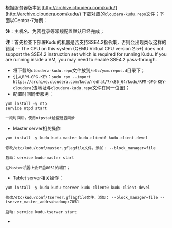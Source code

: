根据服务器版本到[http://archive.cloudera.com/kudu/](http://archive.cloudera.com/kudu/) 下载对应的`cloudera-kudu.repo`文件；下面以Centos-7为例：



**注**：主机名、免密登录等常规配置默认已经完成；



**注**：首先检查下部署Kudu的机器是否支持SSE4.2指令集，否则会出现类似这样的错误 -- The CPU on this system (QEMU Virtual CPU version 2.5+) does not support the SSE4.2 instruction set which is required for running Kudu. If you are running inside a VM, you may need to enable SSE4.2 pass-through.



* 将下载的`cloudera-kudu.repo`文件放到`/etc/yum.repos.d`目录下；
* 引入`RPM-GPG-KEY`：`sudo rpm --import https://archive.cloudera.com/kudu/redhat/7/x86_64/kudu/RPM-GPG-KEY-cloudera`(该地址与`cloudera-kudu.repo`文件在同一位置)；
* 配置时间同步服务：

```
yum install -y ntp
service ntpd start

一段时间后，使用ntpstat检查是否同步
```



* Master server相关操作

```
yum install -y kudu kudu-master kudu-client0 kudu-client-devel

修改/etc/kudu/conf/master.gflagfile文件，添加： --block_manager=file

启动：service kudu-master start

在Master机器上会开启8051的端口；
```



* Tablet server相关操作：

```
yum install -y kudu kudu-tserver kudu-client0 kudu-client-devel

修改/etc/kudu/conf/tserver.gflagfile文件，添加： --block_manager=file --tserver_master_addrs=hadoop:7051

启动：service kudu-tserver start
```



* 





















